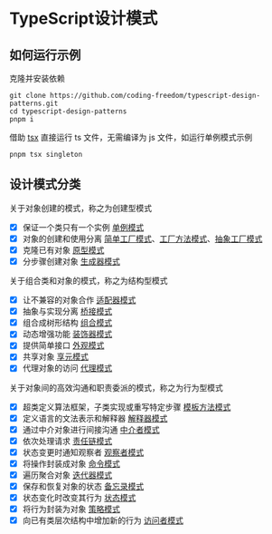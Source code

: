 # TypeScript设计模式

## 如何运行示例

克隆并安装依赖

```
git clone https://github.com/coding-freedom/typescript-design-patterns.git
cd typescript-design-patterns
pnpm i
```

借助 [tsx](https://github.com/esbuild-kit/tsx) 直接运行 ts 文件，无需编译为 js 文件，如运行单例模式示例

```
pnpm tsx singleton
```

## 设计模式分类

关于对象创建的模式，称之为创建型模式

-[x] 保证一个类只有一个实例 [单例模式](./singleton/)
-[x] 对象的创建和使用分离 [简单工厂模式](./simple-factory/)、[工厂方法模式](./factory-method/)、[抽象工厂模式](./abstract-factory/)
-[x] 克隆已有对象 [原型模式](./prototype/)
-[x] 分步骤创建对象 [生成器模式](./builder/)

关于组合类和对象的模式，称之为结构型模式

-[x] 让不兼容的对象合作 [适配器模式](./adapter/)
-[x] 抽象与实现分离 [桥接模式](./bridge/)
-[x] 组合成树形结构 [组合模式](./composite/)
-[x] 动态增强功能 [装饰器模式](./decorator/)
-[x] 提供简单接口 [外观模式](./facade/)
-[x] 共享对象 [享元模式](./flyweight/)
-[x] 代理对象的访问 [代理模式](./proxy/)

关于对象间的高效沟通和职责委派的模式，称之为行为型模式

-[x] 超类定义算法框架，子类实现或重写特定步骤 [模板方法模式](./template-method/)
-[x] 定义语言的文法表示和解释器 [解释器模式](./interpreter/)
-[x] 通过中介对象进行间接沟通 [中介者模式](./mediator/)
-[x] 依次处理请求 [责任链模式](./chain-of-responsibility/)
-[x] 状态变更时通知观察者 [观察者模式](./observer/)
-[x] 将操作封装成对象 [命令模式](./command/)
-[x] 遍历聚合对象 [迭代器模式](./iterator/)
-[x] 保存和恢复对象的状态 [备忘录模式](./memento/)
-[x] 状态变化时改变其行为 [状态模式](./state/)
-[x] 将行为封装为对象 [策略模式](./strategy/)
-[x] 向已有类层次结构中增加新的行为 [访问者模式](./visitor/)
